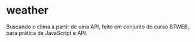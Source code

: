 # weather
Buscando o clima a partir de uma API, feito em conjunto do curso B7WEB, para prática de JavaScript e API.
